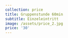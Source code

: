 ```yaml
---
collection: price
title: Gruppenstunde 60min
subtitle: Einzeleintritt
image: /assets/price_2.jpg
price: '30'
---
```


